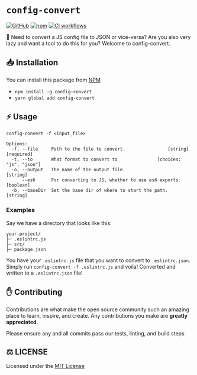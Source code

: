 # `config-convert`  

[![GitHub](https://img.shields.io/github/license/zaida04/config-convert)](https://github.com/zaida04/config-convert/blob/main/LICENSE)
[![npm](https://img.shields.io/npm/v/config-convert?color=crimson&logo=npm)](https://www.npmjs.com/package/config-convert)
[![CI workflows](https://github.com/zaida04/config-convert/actions/workflows/ci.yml/badge.svg)](https://github.com/zaida04/config-convert/actions/workflows/ci.yml)

🚀 Need to convert a JS config file to JSON or vice-versa? Are you also very lazy and want a tool to do this for you? Welcome to config-convert.

## 📥 Installation
You can install this package from [NPM](https://www.npmjs.com/package/config-convert)
- `npm install -g config-convert`  
- `yarn global add config-convert`

## ⚡ Usage
```
config-convert -f <input_file>

Options:
  -f, --file     Path to the file to convert.                [string] [required]
  -t, --to       What format to convert to               [choices: "js", "json"]
  -o, --output   The name of the output file.                           [string]
      --es6      For converting to JS, whether to use es6 exports.     [boolean]
  -b, --baseDir  Set the base dir of where to start the path.           [string]
```
### Examples
Say we have a directory that looks like this:
```
your-project/
├─ .eslintrc.js
├─ src/
├─ package.json
```
You have your `.eslintrc.js` file that you want to convert to `.eslintrc.json`.   
Simply run `config-convert -f .eslintrc.js` and voila! Converted and written to a `.eslintrc.json` file! 

## ✋ Contributing
Contributions are what make the open source community such an amazing place to learn, inspire, and create. Any contributions you make are **greatly appreciated**.

Please ensure any and all commits pass our tests, linting, and build steps
  
## ⚖️ LICENSE
Licensed under the [MIT License](https://github.com/zaida04/config-convert/blob/main/LICENSE)
  
